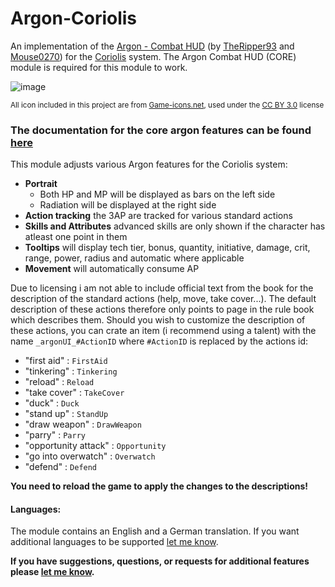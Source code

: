 # Argon-Coriolis
An implementation of the [Argon - Combat HUD](https://foundryvtt.com/packages/enhancedcombathud) (by [TheRipper93](https://theripper93.com/) and [Mouse0270](https://github.com/mouse0270)) for the [Coriolis]([https://foundryvtt.com/packages/mutant-year-zero](https://foundryvtt.com/packages/yzecoriolis)) system. The Argon Combat HUD (CORE) module is required for this module to work.

![image](https://github.com/Saibot393/enhancedcombathud-yzecoriolis/assets/137942782/ac620881-aee4-4ee4-8db6-bea9465cd68f)

<sup>All icon included in this project are from [Game-icons.net](game-icons.net), used under the [CC BY 3.0](https://creativecommons.org/licenses/by/3.0/) license</sup>

### The documentation for the core argon features can be found [here](https://api.theripper93.com/modulewiki/enhancedcombathud/free)

This module adjusts various Argon features for the Coriolis system:
- **Portrait**
    - Both HP and MP will be displayed as bars on the left side
    - Radiation will be displayed at the right side
- **Action tracking** the 3AP are tracked for various standard actions
- **Skills and Attributes** advanced skills are only shown if the character has atleast one point in them
- **Tooltips** will display tech tier, bonus, quantity, initiative, damage, crit, range, power, radius and automatic where applicable
- **Movement** will automatically consume AP

Due to licensing i am not able to include official text from the book for the description of the standard actions (help, move, take cover...). The default description of these actions therefore only points to page in the rule book which describes them. Should you wish to customize the description of these actions, you can crate an item (i recommend using a talent) with the name `_argonUI_#ActionID` where `#ActionID` is replaced by the actions id:
- "first aid" : `FirstAid`
- "tinkering" : `Tinkering`
- "reload" : `Reload`
- "take cover" : `TakeCover`
- "duck" : `Duck`
- "stand up" : `StandUp`
- "draw weapon" : `DrawWeapon`
- "parry" : `Parry`
- "opportunity attack" : `Opportunity`
- "go into overwatch" : `Overwatch`
- "defend" : `Defend`
  
**You need to reload the game to apply the changes to the descriptions!**

#### Languages:

The module contains an English and a German translation. If you want additional languages to be supported [let me know](https://github.com/Saibot393/enhancedcombathud-yzecoriolis/issues).

**If you have suggestions, questions, or requests for additional features please [let me know](https://github.com/Saibot393/enhancedcombathud-yzecoriolis/issues).**
